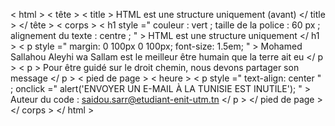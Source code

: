 <!DOCTYPE html >
< html >
< tête >
	< title > HTML est une structure uniquement (avant) </ title >
</ tête >
< corps >
	< h1  style =" couleur : vert ; taille de la police : 60 px ; alignement du texte : centre ; " > HTML est une structure uniquement </ h1 >
	< p  style =" margin: 0 100px 0 100px; font-size: 1.5em; " > Mohamed Sallahou Aleyhi wa Sallam est le meilleur être humain que la terre ait eu </ p >
	< p > Pour être guidé sur le droit chemin, nous devons partager son message </ p > 
	< pied de page >
		< heure > 
		< p  style =" text-align: center " ;  onclick =" alert('ENVOYER UN E-MAIL À LA TUNISIE EST INUTILE'); " > Auteur du code : saidou.sarr@etudiant-enit-utm.tn
		</ p >
	</ pied de page >
</ corps >
</ html >
